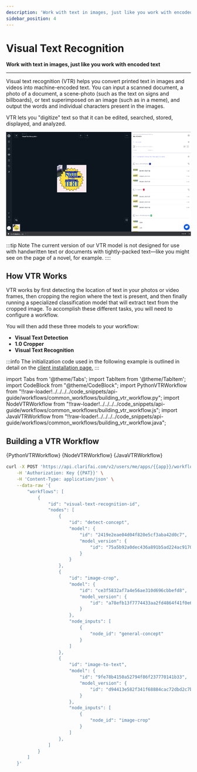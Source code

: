 ```yaml
---
description: 'Work with text in images, just like you work with encoded text.'
sidebar_position: 4
---
```


# Visual Text Recognition

**Work with text in images, just like you work with encoded text**
<hr />

Visual text recognition (VTR) helps you convert printed text in images and videos into machine-encoded text. You can input a scanned document, a photo of a document, a scene-photo \(such as the text on signs and billboards\), or text superimposed on an image \(such as in a meme\), and output the words and individual characters present in the images.

VTR lets you "digitize" text so that it can be edited, searched, stored, displayed, and analyzed.

![](/img/vtr.jpg)

:::tip Note
The current version of our VTR model is not designed for use with handwritten text or documents with tightly-packed text—like you might see on the page of a novel, for example.
::::

## How VTR Works

VTR works by first detecting the location of text in your photos or video frames, then cropping the region where the text is present, and then finally running a specialized classification model that will extract text from the cropped image. To accomplish these different tasks, you will need to configure a workflow. 

You will then add these three models to your workflow:

* **Visual Text Detection**
* **1.0 Cropper**
* **Visual Text Recognition**

:::info
The initialization code used in the following example is outlined in detail on the [client installation page.](https://docs.clarifai.com/api-guide/api-overview/api-clients/#client-installation-instructions)
:::

import Tabs from '@theme/Tabs';
import TabItem from '@theme/TabItem';
import CodeBlock from "@theme/CodeBlock";
import PythonVTRWorkflow from "!!raw-loader!../../../../code_snippets/api-guide/workflows/common_workflows/building_vtr_workflow.py";
import NodeVTRWorkflow from "!!raw-loader!../../../../code_snippets/api-guide/workflows/common_workflows/building_vtr_workflow.js";
import JavaVTRWorkflow from "!!raw-loader!../../../../code_snippets/api-guide/workflows/common_workflows/building_vtr_workflow.java";

## Building a VTR Workflow

<Tabs>

<TabItem value="grpc_python" label="gRPC Python">
    <CodeBlock className="language-python">{PythonVTRWorkflow}</CodeBlock>
</TabItem>

<TabItem value="grpc_nodejs" label="gRPC NodeJS">
    <CodeBlock className="language-javascript">{NodeVTRWorkflow}</CodeBlock>
</TabItem>

<TabItem value="grpc_java" label="gRPC Java">
    <CodeBlock className="language-java">{JavaVTRWorkflow}</CodeBlock>
</TabItem>

<TabItem value="curl" label="cURL">

```bash
curl -X POST 'https://api.clarifai.com/v2/users/me/apps/{{app}}/workflows' \
    -H 'Authorization: Key {{PAT}}' \
    -H 'Content-Type: application/json' \
    --data-raw '{
        "workflows": [
            {
                "id": "visual-text-recognition-id",
                "nodes": [
                    {
                        "id": "detect-concept",
                        "model": {
                            "id": "2419e2eae04d04f820e5cf3aba42d0c7",
                            "model_version": {
                                "id": "75a5b92a0dec436a891b5ad224ac9170"
                            }
                        }
                    },
                    {
                        "id": "image-crop",
                        "model": {
                            "id": "ce3f5832af7a4e56ae310d696cbbefd8",
                            "model_version": {
                                "id": "a78efb13f7774433aa2fd4864f41f0e6"
                            }
                        },
                        "node_inputs": [
                            {
                                "node_id": "general-concept"
                            }
                        ]
                    },
                    {
                        "id": "image-to-text",
                        "model": {
                            "id": "9fe78b4150a52794f86f237770141b33",
                            "model_version": {
                                "id": "d94413e582f341f68884cac72dbd2c7b"
                            }
                        },
                        "node_inputs": [
                            {
                                "node_id": "image-crop"
                            }
                        ]
                    },
                ]
            }
        ]
    }'
```
</TabItem>
</Tabs>

